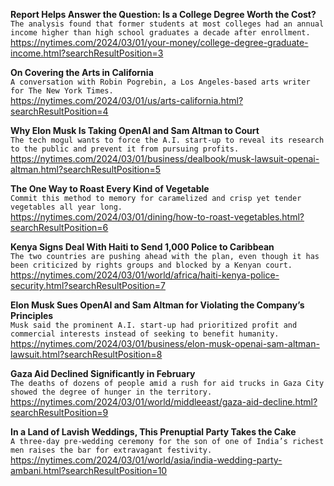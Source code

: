 **Report Helps Answer the Question: Is a College Degree Worth the Cost?**\
`The analysis found that former students at most colleges had an annual income higher than high school graduates a decade after enrollment.`\
https://nytimes.com/2024/03/01/your-money/college-degree-graduate-income.html?searchResultPosition=3

**On Covering the Arts in California**\
`A conversation with Robin Pogrebin, a Los Angeles-based arts writer for The New York Times.`\
https://nytimes.com/2024/03/01/us/arts-california.html?searchResultPosition=4

**Why Elon Musk Is Taking OpenAI and Sam Altman to Court**\
`The tech mogul wants to force the A.I. start-up to reveal its research to the public and prevent it from pursuing profits.`\
https://nytimes.com/2024/03/01/business/dealbook/musk-lawsuit-openai-altman.html?searchResultPosition=5

**The One Way to Roast Every Kind of Vegetable**\
`Commit this method to memory for caramelized and crisp yet tender vegetables all year long.`\
https://nytimes.com/2024/03/01/dining/how-to-roast-vegetables.html?searchResultPosition=6

**Kenya Signs Deal With Haiti to Send 1,000 Police to Caribbean**\
`The two countries are pushing ahead with the plan, even though it has been criticized by rights groups and blocked by a Kenyan court.`\
https://nytimes.com/2024/03/01/world/africa/haiti-kenya-police-security.html?searchResultPosition=7

**Elon Musk Sues OpenAI and Sam Altman for Violating the Company’s Principles**\
`Musk said the prominent A.I. start-up had prioritized profit and commercial interests instead of seeking to benefit humanity.`\
https://nytimes.com/2024/03/01/business/elon-musk-openai-sam-altman-lawsuit.html?searchResultPosition=8

**Gaza Aid Declined Significantly in February**\
`The deaths of dozens of people amid a rush for aid trucks in Gaza City showed the degree of hunger in the territory.`\
https://nytimes.com/2024/03/01/world/middleeast/gaza-aid-decline.html?searchResultPosition=9

**In a Land of Lavish Weddings, This Prenuptial Party Takes the Cake**\
`A three-day pre-wedding ceremony for the son of one of India’s richest men raises the bar for extravagant festivity.`\
https://nytimes.com/2024/03/01/world/asia/india-wedding-party-ambani.html?searchResultPosition=10

